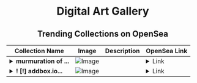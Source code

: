 <div align="center">

# Digital Art Gallery

## Trending Collections on OpenSea

| Collection Name                       | Image                                                                                     | Description                       | OpenSea Link                                                                                          |
|---------------------------------------|-------------------------------------------------------------------------------------------|-----------------------------------|--------------------------------------------------------------------------------------------------------|
| **<details><summary>murmuration of ...</summary>murmuration of birds</details>** | ![Image](https://i.seadn.io/s/raw/files/760d38289d32027f79344b97a3f4835b.jpg?w=500&auto=format?w=200&auto=format) |  | <details><summary>Link</summary>[murmuration of birds](https://opensea.io/collection/murmuration-of-birds)</details> |
| **<details><summary>! [!] addbox.io...</summary>! [!] addbox.io #493</details>** | ![Image](https://i.seadn.io/s/raw/files/ae1f6d44c8a95ad1607920564a564224.jpg?w=500&auto=format?w=200&auto=format) |  | <details><summary>Link</summary>[! [!] addbox.io #493](https://opensea.io/collection/addbox-io-493)</details> |

</div>